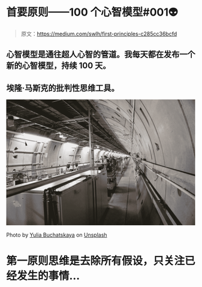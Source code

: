 # 首要原则——100 个心智模型#001👽

> 原文：<https://medium.com/swlh/first-principles-c285cc36bcfd>

## 心智模型是通往超人心智的管道。我每天都在发布一个新的心智模型，持续 100 天。

## 埃隆·马斯克的批判性思维工具。

![](img/853c3e46880bf6063ca66025b04ccc98.png)

Photo by [Yulia Buchatskaya](https://unsplash.com/@ingwer?utm_source=medium&utm_medium=referral) on [Unsplash](https://unsplash.com?utm_source=medium&utm_medium=referral)

# 第一原则思维是去除所有假设，只关注已经发生的事情…